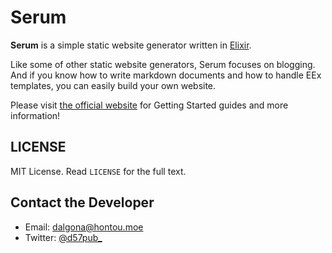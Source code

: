 # Serum

**Serum** is a simple static website generator written in
[Elixir](http://elixir-lang.org).

Like some of other static website generators, Serum focuses on blogging. And if
you know how to write markdown documents and how to handle EEx templates, you
can easily build your own website.

Please visit [the official website](http://dalgona.hontou.moe/Serum) for
Getting Started guides and more information!

## LICENSE

MIT License. Read `LICENSE` for the full text.

## Contact the Developer

* Email: <dalgona@hontou.moe>
* Twitter: [@d57pub_](https://twitter.com/d57pub_)

